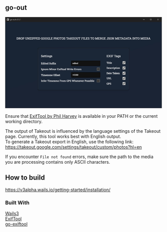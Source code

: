 ## go-out

![](readme-assets\screen.jpg)

Ensure that [ExifTool by Phil Harvey](https://exiftool.org/) is available in your PATH or the current working directory.

The output of Takeout is influenced by the language settings of the Takeout page. Currently, this tool works best with English output.  
To generate a Takeout export in English, use the following link:  
https://takeout.google.com/settings/takeout/custom/photos?hl=en

If you encounter `File not found` errors, make sure the path to the media you are processing contains only ASCII characters.

## How to build

https://v3alpha.wails.io/getting-started/installation/

### Built With

[Wails3](https://wails.io/)  
[ExifTool](https://exiftool.org/)  
[go-exiftool](https://github.com/barasher/go-exiftool)
